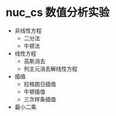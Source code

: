 # nuc_cs 数值分析实验

+ 非线性方程
    + 二分法
    + 牛顿法
+ 线性方程
    + 高斯消去
    + 列主元消去解线性方程
+ 插值
    + 拉格朗日插值
    + 牛顿插值
    + 三次样条插值
+ 最小二乘
